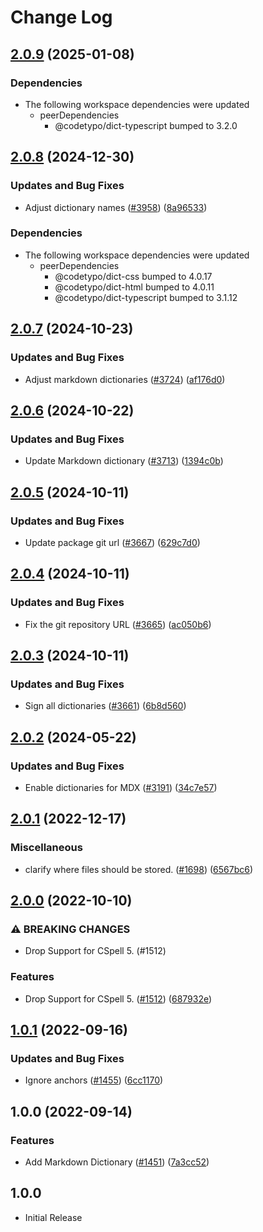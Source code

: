 # Change Log

## [2.0.9](https://github.com/khulnasofto-dicts/compare/@codetypo/dict-markdown@2.0.8...@codetypo/dict-markdown@2.0.9) (2025-01-08)


### Dependencies

* The following workspace dependencies were updated
  * peerDependencies
    * @codetypo/dict-typescript bumped to 3.2.0

## [2.0.8](https://github.com/khulnasofto-dicts/compare/@codetypo/dict-markdown@2.0.7...@codetypo/dict-markdown@2.0.8) (2024-12-30)


### Updates and Bug Fixes

* Adjust dictionary names ([#3958](https://github.com/khulnasofto-dicts/issues/3958)) ([8a96533](https://github.com/khulnasokhulnasoftcommit/8a96533bec21280103740868b81559437c413501))


### Dependencies

* The following workspace dependencies were updated
  * peerDependencies
    * @codetypo/dict-css bumped to 4.0.17
    * @codetypo/dict-html bumped to 4.0.11
    * @codetypo/dict-typescript bumped to 3.1.12

## [2.0.7](https://github.com/khulnasofto-dicts/compare/@codetypo/dict-markdown@2.0.6...@codetypo/dict-markdown@2.0.7) (2024-10-23)


### Updates and Bug Fixes

* Adjust markdown dictionaries ([#3724](https://github.com/khulnasofto-dicts/issues/3724)) ([af176d0](https://github.com/khulnasokhulnasoftcommit/af176d09eafb4bdd558429c86a3f4b396712124a))

## [2.0.6](https://github.com/khulnasofto-dicts/compare/@codetypo/dict-markdown@2.0.5...@codetypo/dict-markdown@2.0.6) (2024-10-22)


### Updates and Bug Fixes

* Update Markdown dictionary ([#3713](https://github.com/khulnasofto-dicts/issues/3713)) ([1394c0b](https://github.com/khulnasokhulnasoftcommit/1394c0bf2e2518508470089cabaf1c69260e42c2))

## [2.0.5](https://github.com/khulnasofto-dicts/compare/@codetypo/dict-markdown@2.0.4...@codetypo/dict-markdown@2.0.5) (2024-10-11)


### Updates and Bug Fixes

* Update package git url ([#3667](https://github.com/khulnasofto-dicts/issues/3667)) ([629c7d0](https://github.com/khulnasokhulnasoftcommit/629c7d0a5e1bacad1d3874b1f8372edc3494ef97))

## [2.0.4](https://github.com/khulnasofto-dicts/compare/@codetypo/dict-markdown@2.0.3...@codetypo/dict-markdown@2.0.4) (2024-10-11)


### Updates and Bug Fixes

* Fix the git repository URL ([#3665](https://github.com/khulnasofto-dicts/issues/3665)) ([ac050b6](https://github.com/khulnasokhulnasoftcommit/ac050b697d57820109995e92fac5ccc32ced1723))

## [2.0.3](https://github.com/khulnasofto-dicts/compare/@codetypo/dict-markdown@2.0.2...@codetypo/dict-markdown@2.0.3) (2024-10-11)


### Updates and Bug Fixes

* Sign all dictionaries ([#3661](https://github.com/khulnasofto-dicts/issues/3661)) ([6b8d560](https://github.com/khulnasokhulnasoftcommit/6b8d560cf51a593458ce42bca415859f872cfc97))

## [2.0.2](https://github.com/khulnasofto-dicts/compare/@codetypo/dict-markdown@2.0.1...@codetypo/dict-markdown@2.0.2) (2024-05-22)


### Updates and Bug Fixes

* Enable dictionaries for MDX ([#3191](https://github.com/khulnasofto-dicts/issues/3191)) ([34c7e57](https://github.com/khulnasokhulnasoftcommit/34c7e57f1be4cdc341c96c0fe98e2e9e9ed5ab92))

## [2.0.1](https://github.com/khulnasofto-dicts/compare/@codetypo/dict-markdown@2.0.0...@codetypo/dict-markdown@2.0.1) (2022-12-17)


### Miscellaneous

* clarify where files should be stored. ([#1698](https://github.com/khulnasofto-dicts/issues/1698)) ([6567bc6](https://github.com/khulnasokhulnasoftcommit/6567bc62130404cb32945bdcc3bf07316c839396))

## [2.0.0](https://github.com/khulnasofto-dicts/compare/@codetypo/dict-markdown@1.0.1...@codetypo/dict-markdown@2.0.0) (2022-10-10)


### ⚠ BREAKING CHANGES

* Drop Support for CSpell 5. (#1512)

### Features

* Drop Support for CSpell 5. ([#1512](https://github.com/khulnasofto-dicts/issues/1512)) ([687932e](https://github.com/khulnasokhulnasoftcommit/687932e187e4bce87d7904e3a2e53dd6de6ac372))

## [1.0.1](https://github.com/khulnasofto-dicts/compare/@codetypo/dict-markdown@1.0.0...@codetypo/dict-markdown@1.0.1) (2022-09-16)


### Updates and Bug Fixes

* Ignore anchors ([#1455](https://github.com/khulnasofto-dicts/issues/1455)) ([6cc1170](https://github.com/khulnasokhulnasoftcommit/6cc117066e286c39e4fb16d7fcae6f5e11a7a521))

## 1.0.0 (2022-09-14)


### Features

* Add Markdown Dictionary ([#1451](https://github.com/khulnasofto-dicts/issues/1451)) ([7a3cc52](https://github.com/khulnasokhulnasoftcommit/7a3cc5227a9a8380f76dd811878f19cdf5be2b60))

## 1.0.0

- Initial Release
